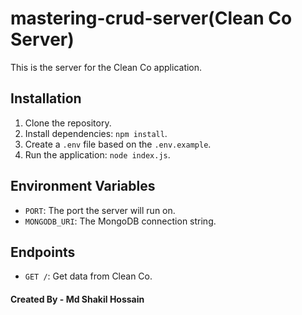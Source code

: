 # mastering-crud-server(Clean Co Server)

This is the server for the Clean Co application.

## Installation

1. Clone the repository.
2. Install dependencies: `npm install`.
3. Create a `.env` file based on the `.env.example`.
4. Run the application: `node index.js`.

## Environment Variables

- `PORT`: The port the server will run on.
- `MONGODB_URI`: The MongoDB connection string.

## Endpoints

- `GET /`: Get data from Clean Co.

#### Created By - Md Shakil Hossain
